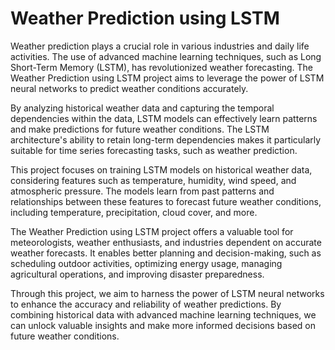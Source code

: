 # Weather Prediction using LSTM

Weather prediction plays a crucial role in various industries and daily life activities. The use of advanced machine learning techniques, such as Long Short-Term Memory (LSTM), has revolutionized weather forecasting. The Weather Prediction using LSTM project aims to leverage the power of LSTM neural networks to predict weather conditions accurately.

By analyzing historical weather data and capturing the temporal dependencies within the data, LSTM models can effectively learn patterns and make predictions for future weather conditions. The LSTM architecture's ability to retain long-term dependencies makes it particularly suitable for time series forecasting tasks, such as weather prediction.

This project focuses on training LSTM models on historical weather data, considering features such as temperature, humidity, wind speed, and atmospheric pressure. The models learn from past patterns and relationships between these features to forecast future weather conditions, including temperature, precipitation, cloud cover, and more.

The Weather Prediction using LSTM project offers a valuable tool for meteorologists, weather enthusiasts, and industries dependent on accurate weather forecasts. It enables better planning and decision-making, such as scheduling outdoor activities, optimizing energy usage, managing agricultural operations, and improving disaster preparedness.

Through this project, we aim to harness the power of LSTM neural networks to enhance the accuracy and reliability of weather predictions. By combining historical data with advanced machine learning techniques, we can unlock valuable insights and make more informed decisions based on future weather conditions.

